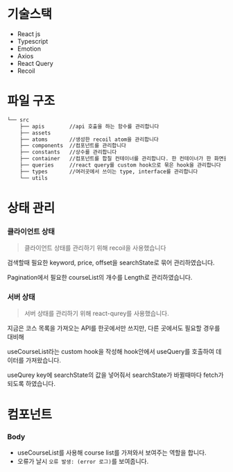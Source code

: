 # 기술스택
- React js
- Typescript
- Emotion
- Axios
- React Query
- Recoil

# 파일 구조
```bash
└── src
    ├── apis        //api 호출을 하는 함수를 관리합니다
    ├── assets
    ├── atoms       //생성한 recoil atom을 관리합니다
    ├── components  //컴포넌트를 관리합니다
    ├── constants   //상수를 관리합니다
    ├── container   //컴포넌트를 합칠 컨테이너를 관리합니다. 한 컨테이너가 한 화면을 담당합니다
    ├── queries     //react query를 custom hook으로 묶은 hook을 관리합니다
    ├── types       //여러곳에서 쓰이는 type, interface를 관리합니다
    └── utils
``` 

# 상태 관리

### 클라이언트 상태
> 클라이언트 상태를 관리하기 위해 recoil을 사용했습니다

검색할때 필요한 keyword, price, offset을 searchState로 묶어 관리하였습니다.

Pagination에서 필요한 courseList의 개수를 Length로 관리하였습니다.

### 서버 상태
> 서버 상태를 관리하기 위해 react-qurey를 사용했습니다.

지금은 코스 목록을 가져오는 API를 한곳에서만 쓰지만, 다른 곳에서도 필요할 경우를 대비해

useCourseList라는 custom hook을 작성해 hook안에서 useQuery를 호출하여 데이터를 가져왔습니다.

useQurey key에 searchState의 값을 넣어줘서 searchState가 바뀔때마다 fetch가 되도록 하였습니다.

# 컴포넌트

### Body
- useCourseList를 사용해 course list를 가져와서 보여주는 역할을 합니다.
- 오류가 날시 `오류 발생: (error 로그)`를 보여줍니다.
